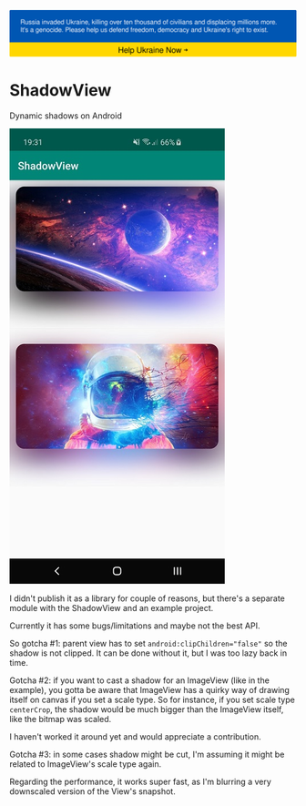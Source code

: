 [![Stand With Ukraine](https://raw.githubusercontent.com/vshymanskyy/StandWithUkraine/main/banner2-direct.svg)](https://vshymanskyy.github.io/StandWithUkraine)

# ShadowView
Dynamic shadows on Android

![ShadowView](ShadowView.jpg)

I didn't publish it as a library for couple of reasons, but there's a separate module with the ShadowView and an example project.

Currently it has some bugs/limitations and maybe not the best API.

So gotcha #1: parent view has to set `android:clipChildren="false"` so the shadow is not clipped. It can be done without it, but I was too lazy back in time.

Gotcha #2: if you want to cast a shadow for an ImageView (like in the example), you gotta be aware that ImageView has a quirky way of drawing itself on canvas if you set a scale type. So for instance, if you set scale type `centerCrop`, the shadow would be much bigger than the ImageView itself, like the bitmap was scaled.

I haven't worked it around yet and would appreciate a contribution.

Gotcha #3: in some cases shadow might be cut, I'm assuming it might be related to ImageView's scale type again.

Regarding the performance, it works super fast, as I'm blurring a very downscaled version of the View's snapshot.
